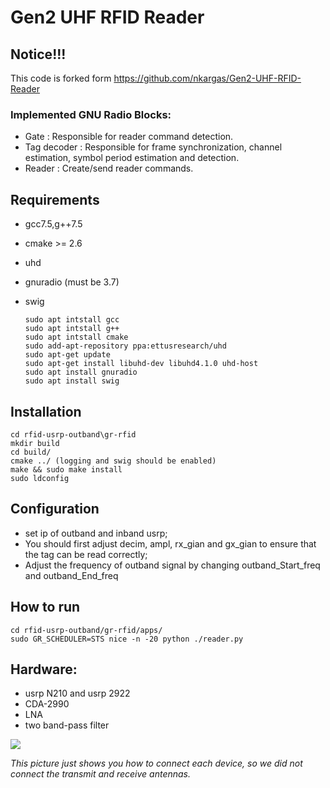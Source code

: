 # Gen2 UHF RFID Reader

## Notice!!!

This code is forked form https://github.com/nkargas/Gen2-UHF-RFID-Reader

### Implemented GNU Radio Blocks:

- Gate : Responsible for reader command detection.  
- Tag decoder : Responsible for frame synchronization, channel estimation, symbol period estimation and detection.  
- Reader : Create/send reader commands.

## Requirements

- gcc7.5,g++7.5

- cmake >= 2.6

- uhd

- gnuradio (must be 3.7)

- swig

  ```shell
  sudo apt intstall gcc
  sudo apt intstall g++
  sudo apt intstall cmake
  sudo add-apt-repository ppa:ettusresearch/uhd
  sudo apt-get update
  sudo apt-get install libuhd-dev libuhd4.1.0 uhd-host
  sudo apt install gnuradio
  sudo apt install swig
  ```

  


## Installation

```shell
cd rfid-usrp-outband\gr-rfid
mkdir build  
cd build/  
cmake ../ (logging and swig should be enabled)  
make && sudo make install  
sudo ldconfig
```



## Configuration

- set ip of outband and inband usrp;
- You should first adjust decim, ampl, rx_gian and gx_gian to ensure that the tag can be read correctly;
- Adjust the frequency of outband signal by changing outband_Start_freq and outband_End_freq

## How to run

```shell
cd rfid-usrp-outband/gr-rfid/apps/    
sudo GR_SCHEDULER=STS nice -n -20 python ./reader.py
```

## Hardware:

* usrp N210 and usrp 2922
* CDA-2990
* LNA
* two band-pass filter

![](./pictures/outband_device_connect.jpg)

*This picture just shows you how to connect each device, so we did not connect the transmit and receive antennas.*
